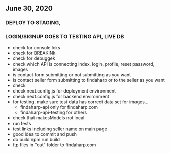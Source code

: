 ## June 30, 2020
### DEPLOY TO STAGING, 
### LOGIN/SIGNUP GOES TO TESTING API, LIVE DB

- check for console.loks
- check for BREAKINk
- check for debuggek
- check which API is connecting index, login, profile, reset password, images
- is contact form submitting or not submitting as you want 
- is contact seller form submitting to findaharp or to the seller as you want
- check 
- check next.config.js for deployment environment
- check next.config.js for backend environment
- for testing, make sure test data has correct data set for images...
    - findaharp-api only for findaharp.com
    - findaharp-api-testing for others
- check that makesModels not local
- run tests
- test links including seller name on main page
- good idea to commit and push
- do build npm run build
- ftp files in "out" folder to findaharp.com
